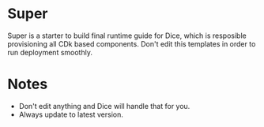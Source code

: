 # Super

Super is a starter to build final runtime guide for Dice, which is resposible  provisioning all CDk based components. Don't edit this templates in order to run deployment smoothly.

# Notes

- Don't edit anything and Dice will handle that for you.
- Always update to latest version.
